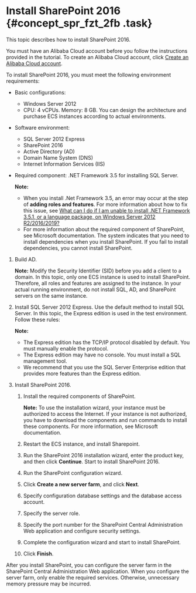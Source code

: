 # Install SharePoint 2016 {#concept_spr_fzt_2fb .task}

This topic describes how to install SharePoint 2016.

You must have an Alibaba Cloud account before you follow the instructions provided in the tutorial. To create an Alibaba Cloud account, click [Create an Alibaba Cloud account](https://account.alibabacloud.com/register/intl_register.htm).

To install SharePoint 2016, you must meet the following environment requirements:

-   Basic configurations:
    -   Windows Server 2012
    -   CPU: 4 vCPUs. Memory: 8 GB. You can design the architecture and purchase ECS instances according to actual environments.
-   Software environment:
    -   SQL Server 2012 Express
    -   SharePoint 2016
    -   Active Directory \(AD\)
    -   Domain Name System \(DNS\)
    -   Internet Information Services \(IIS\)
-   Required component: .NET Framework 3.5 for installing SQL Server.

    **Note:** 

    -   When you install .Net Framework 3.5, an error may occur at the step of **adding roles and features**. For more information about how to fix this issue, see [What can I do if I am unable to install .NET Framework 3.5.1, or a language package, on Windows Server 2012 R2/2016/2019?](https://help.aliyun.com/knowledge_detail/38203.html)
    -   For more information about the required component of SharePoint, see Microsoft documentation. The system indicates that you need to install dependencies when you install SharePoint. If you fail to install dependencies, you cannot install SharePoint.

1.  Build AD. 

    **Note:** Modify the Security Identifier \(SID\) before you add a client to a domain. In this topic, only one ECS instance is used to install SharePoint. Therefore, all roles and features are assigned to the instance. In your actual running environment, do not install SQL, AD, and SharePoint servers on the same instance.

2.  Install SQL Server 2012 Express. Use the default method to install SQL Server. In this topic, the Express edition is used in the test environment. Follow these rules:

    **Note:** 

    -   The Express edition has the TCP/IP protocol disabled by default. You must manually enable the protocol.
    -   The Express edition may have no console. You must install a SQL management tool.
    -   We recommend that you use the SQL Server Enterprise edition that provides more features than the Express edition.
3.  Install SharePoint 2016. 
    1.  Install the required components of SharePoint. 

        **Note:** To use the installation wizard, your instance must be authorized to access the Internet. If your instance is not authorized, you have to download the components and run commands to install these components. For more information, see Microsoft documentation.

    2.  Restart the ECS instance, and install Sharepoint.
    3.  Run the SharePoint 2016 installation wizard, enter the product key, and then click **Continue**. Start to install SharePoint 2016.
    4.  Run the SharePoint configuration wizard. 
    5.  Click **Create a new server farm**, and click **Next**.
    6.  Specify configuration database settings and the database access account. 
    7.  Specify the server role. 
    8.  Specify the port number for the SharePoint Central Administration Web application and configure security settings. 
    9.  Complete the configuration wizard and start to install SharePoint. 
    10. Click **Finish**. 

After you install SharePoint, you can configure the server farm in the SharePoint Central Administration Web application. When you configure the server farm, only enable the required services. Otherwise, unnecessary memory pressure may be incurred.


